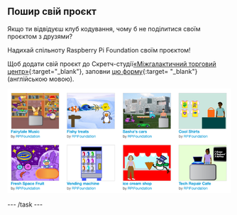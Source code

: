 ## Пошир свій проєкт

Якщо ти відвідуєш клуб кодування, чому б не поділитися своїм проєктом з друзями?

Надихай спільноту Raspberry Pi Foundation своїм проєктом!

Щоб додати свій проєкт до Скретч-студії[«Міжгалактичний торговий центр»](https://scratch.mit.edu/studios/29662180){:target="_blank"}, заповни [цю форму](https://form.raspberrypi.org/f/community-project-submissions){:target= "_blank"} (англійською мовою).

![Приклади проєктів магазинів у студії Скретч «Міжгалактичний торговий центр».](images/studio-example.png)

--- /task ---
